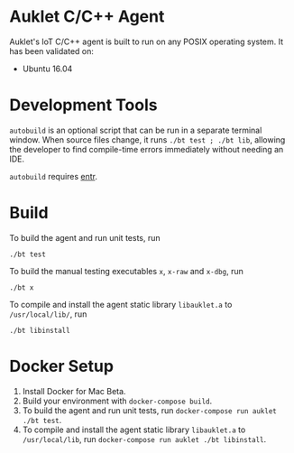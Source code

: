 # Auklet C/C++ Agent

Auklet's IoT C/C++ agent is built to run on any POSIX operating system. It
has been validated on:

- Ubuntu 16.04

# Development Tools

`autobuild` is an optional script that can be run in a separate terminal window.
When source files change, it runs `./bt test ; ./bt lib`, allowing the developer to find
compile-time errors immediately without needing an IDE.

`autobuild` requires [entr](http://www.entrproject.org/).

# Build

To build the agent and run unit tests, run

	./bt test

To build the manual testing executables `x`, `x-raw` and `x-dbg`, run

	./bt x

To compile and install the agent static library `libauklet.a` to `/usr/local/lib/`, run

	./bt libinstall

# Docker Setup

1. Install Docker for Mac Beta.
1. Build your environment with `docker-compose build`.
1. To build the agent and run unit tests, run `docker-compose run auklet ./bt test`.
1. To compile and install the agent static library `libauklet.a` to `/usr/local/lib`, run `docker-compose run auklet ./bt libinstall`.
